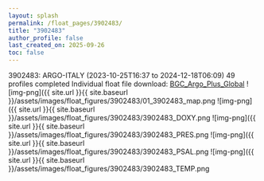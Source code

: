 ```yaml
---
layout: splash
permalink: /float_pages/3902483/
title: "3902483"
author_profile: false
last_created_on: 2025-09-26
toc: false
---
```

 
3902483: ARGO-ITALY (2023-10-25T16:37 to 2024-12-18T06:09)
49 profiles completed
Individual float file download: [BGC_Argo_Plus_Global](https://ftp.soest.hawaii.edu/bgc_argo_plus/Individual_Floats/outliers_removed/3902483_Sprof_processed.nc)
![img-png]({{ site.url }}{{ site.baseurl }}/assets/images/float_figures/3902483/01_3902483_map.png
![img-png]({{ site.url }}{{ site.baseurl }}/assets/images/float_figures/3902483/3902483_DOXY.png
![img-png]({{ site.url }}{{ site.baseurl }}/assets/images/float_figures/3902483/3902483_PRES.png
![img-png]({{ site.url }}{{ site.baseurl }}/assets/images/float_figures/3902483/3902483_PSAL.png
![img-png]({{ site.url }}{{ site.baseurl }}/assets/images/float_figures/3902483/3902483_TEMP.png
